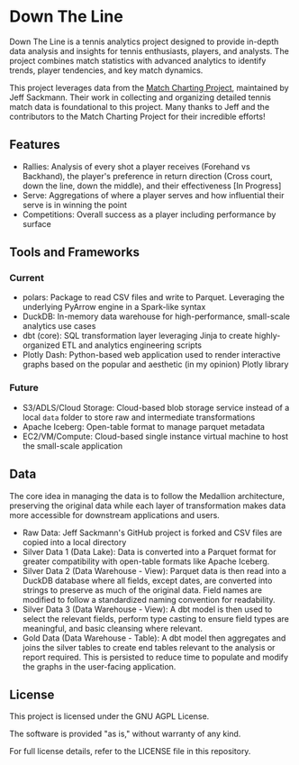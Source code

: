 # Down The Line

Down The Line is a tennis analytics project designed to provide in-depth data analysis and insights for tennis enthusiasts, players, and analysts. The project combines match statistics with advanced analytics to identify trends, player tendencies, and key match dynamics. 

This project leverages data from the [Match Charting Project](https://github.com/JeffSackmann/tennis_MatchChartingProject), maintained by Jeff Sackmann. Their work in collecting and organizing detailed tennis match data is foundational to this project. Many thanks to Jeff and the contributors to the Match Charting Project for their incredible efforts! 

## Features
* Rallies: Analysis of every shot a player receives (Forehand vs Backhand), the player's preference in return direction (Cross court, down the line, down the middle), and their effectiveness [In Progress]
* Serve: Aggregations of where a player serves and how influential their serve is in winning the point
* Competitions: Overall success as a player including performance by surface

## Tools and Frameworks
### Current
* polars: Package to read CSV files and write to Parquet. Leveraging the underlying PyArrow engine in a Spark-like syntax
* DuckDB: In-memory data warehouse for high-performance, small-scale analytics use cases
* dbt (core): SQL transformation layer leveraging Jinja to create highly-organized ETL and analytics engineering scripts
* Plotly Dash: Python-based web application used to render interactive graphs based on the popular and aesthetic (in my opinion) Plotly library

### Future
* S3/ADLS/Cloud Storage: Cloud-based blob storage service instead of a local `data` folder to store raw and intermediate transformations
* Apache Iceberg: Open-table format to manage parquet metadata
* EC2/VM/Compute: Cloud-based single instance virtual machine to host the small-scale application

## Data
The core idea in managing the data is to follow the Medallion architecture, preserving the original data while each layer of transformation makes data more accessible for downstream applications and users.

* Raw Data: Jeff Sackmann's GitHub project is forked and CSV files are copied into a local directory
* Silver Data 1 (Data Lake): Data is converted into a Parquet format for greater compatibility with open-table formats like Apache Iceberg. 
* Silver Data 2 (Data Warehouse - View): Parquet data is then read into a DuckDB database where all fields, except dates, are converted into strings to preserve as much of the original data. Field names are modified to follow a standardized naming convention for readability.
* Silver Data 3 (Data Warehouse - View): A dbt model is then used to select the relevant fields, perform type casting to ensure field types are meaningful, and basic cleansing where relevant.
* Gold Data (Data Warehouse - Table): A dbt model then aggregates and joins the silver tables to create end tables relevant to the analysis or report required. This is persisted to reduce time to populate and modify the graphs in the user-facing application.

## License

This project is licensed under the GNU AGPL License.

The software is provided "as is," without warranty of any kind.

For full license details, refer to the LICENSE file in this repository.